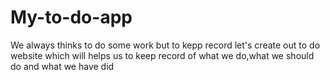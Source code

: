 # My-to-do-app
We always thinks to do some work but to kepp record let's create out to do website which will helps us to keep record of what we do,what we should do and what we have did
